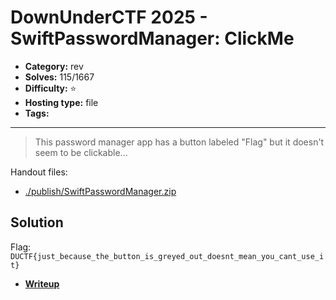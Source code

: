 # DownUnderCTF 2025 - SwiftPasswordManager: ClickMe

- **Category:** rev
- **Solves:** 115/1667
- **Difficulty:** ⭐️
- **Hosting type:** file
- **Tags:** 

---

> This password manager app has a button labeled "Flag" but it doesn't seem to be clickable...


Handout files:

- [./publish/SwiftPasswordManager.zip](./publish/SwiftPasswordManager.zip)

## Solution

Flag: `DUCTF{just_because_the_button_is_greyed_out_doesnt_mean_you_cant_use_it}`

- [**Writeup**](./solve/WRITEUP.md)




